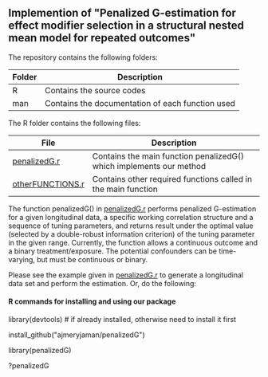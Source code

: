 ## Implemention of "Penalized G-estimation for effect modifier selection in a structural nested mean model for repeated outcomes"

The repository contains the following folders:

Folder | Description
--- | ---
R | Contains the source codes
man | Contains the documentation of each function used

The R folder contains the following files:

File | Description
--- | ---
[penalizedG.r](penalizedG.r) | Contains the main function penalizedG() which implements our method
[otherFUNCTIONS.r](otherFUNCTIONS.r) | Contains other required functions called in the main function

The function penalizedG() in [penalizedG.r](penalizedG.r) performs penalized G-estimation for a given longitudinal data, a specific working correlation structure and a sequence of tuning parameters, and returns result under the optimal value (selected by a double-robust information  criterion) of the tuning parameter in the given range. Currently, the function allows a continuous outcome and a binary treatment/exposure. The potential confounders can be time-varying, but must be continuous or binary.

Please see the example given in [penalizedG.r](penalizedG.r) to generate a longitudinal data set and perform the estimation. Or, do the following:

#### R commands for installing and using our package

library(devtools) # if already installed, otherwise need to install it first

install_github("ajmeryjaman/penalizedG")

library(penalizedG)

?penalizedG

